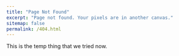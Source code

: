 ```yaml
---
title: "Page Not Found"
excerpt: "Page not found. Your pixels are in another canvas."
sitemap: false
permalink: /404.html
---
```

This is the temp thing that we tried now.
<script>
  var GOOG_FIXURL_LANG = 'en';
  var GOOG_FIXURL_SITE = '{{ site.url }}'
</script>
<script src="https://linkhelp.clients.google.com/tbproxy/lh/wm/fixurl.js">
</script>
